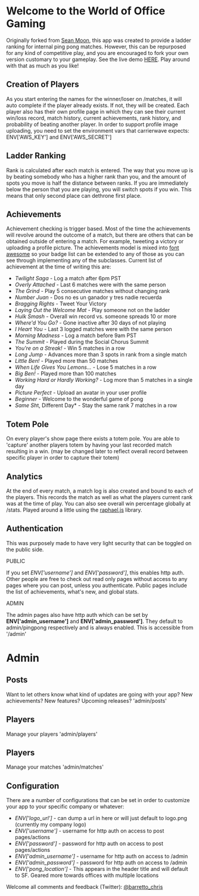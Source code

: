 Welcome to the World of Office Gaming
========

Originally forked from [Sean Moon](https://github.com/seanmoon/pivot-pong), this app was created to provide a ladder ranking for internal ping pong matches. However, this can be repurposed for any kind of competitive play, and you are encouraged to fork your own version customary to your gameplay. See the live demo [HERE](http://pong-tester.herokuapp.com/). Play around with that as much as you like!

Creation of Players
-------
As you start entering the names for the winner/loser on /matches, it will auto complete if the player already exists. If not, they will be created. Each player also has their own profile page in which they can see their current win/loss record, match history, current achievements, rank history, and probability of beating another player. In order to support profile image uploading, you need to set the environment vars that carrierwave expects: ENV['AWS_KEY'] and ENV['AWS_SECRET']

Ladder Ranking
-------
Rank is calculated after each match is entered. The way that you move up is by beating somebody who has a higher rank than you, and the amount of spots you move is half the distance between ranks. If you are immediately below the person that you are playing, you will switch spots if you win. This means that only second place can dethrone first place.

Achievements
-------
Achievement checking is trigger based. Most of the time the achievements will revolve around the outcome of a match, but there are others that can be obtained outside of entering a match. For example, tweeting a victory or uploading a profile picture. The achievements model is mixed into [font awesome](http://fortawesome.github.com/Font-Awesome/) so your badge list can be extended to any of those as you can see through implementing any of the subclasses. Current list of achievement at the time of writing this are:

- *Twilight Saga* - Log a match after 6pm PST
- *Overly Attached* - Last 6 matches were with the same person
- *The Grind* - Play 5 consecutive matches without changing rank
- *Number Juan* - Dos no es un ganador y tres nadie recuerda
- *Bragging Rights* - Tweet Your Victory
- *Laying Out the Welcome Mat* - Play someone not on the ladder
- *Hulk Smash* - Overall win record vs. someone spreads 10 or more
- *Where'd You Go?* - Gone inactive after 30 days of not playing
- *I Heart You* - Last 3 logged matches were with the same person
- *Morning Madness* - Log a match before 9am PST
- *The Summit* - Played during the Social Chorus Summit
- *You're on a Streak!* - Win 5 matches in a row
- *Long Jump* - Advances more than 3 spots in rank from a single match
- *Little Ben!* - Played more than 50 matches
- *When Life Gives You Lemons...* - Lose 5 matches in a row
- *Big Ben!* - Played more than 100 matches
- *Working Hard or Hardly Working?* - Log more than 5 matches in a single day
- *Picture Perfect* - Upload an avatar in your user profile
- *Beginner* - Welcome to the wonderful game of pong
- *Same Sh*t, Different Day* - Stay the same rank 7 matches in a row

Totem Pole
-------
On every player's show page there exists a totem pole. You are able to 'capture' another players totem by having your last recorded match resulting in a win. (may be changed later to reflect overall record between specific player in order to capture their totem)

Analytics
-------
At the end of every match, a match log is also created and bound to each of the players. This records the match as well as what the players current rank was at the time of play. You can also see overall win percentage globally at /stats. Played around a little using the [raphael.js](http://raphaeljs.com/) library.

Authentication
-------
This was purposely made to have very light security that can be toggled on the public side.

PUBLIC

If you set *ENV['username']* and *ENV['password']*, this enables http auth. Other people are free to check out read only pages without access to any pages where you can post, unless you authenticate. Public pages include the list of achievements, what's new, and global stats.

ADMIN

The admin pages also have http auth which can be set by **ENV['admin_username']** and **ENV['admin_password']**. They default to admin/pingpong respectively and is always enabled. This is accessible from '/admin'

Admin
=======

Posts
-------
Want to let others know what kind of updates are going with your app? New achievements? New features? Upcoming releases? 'admin/posts'

Players
-------
Manage your players 'admin/players'

Players
-------
Manage your matches 'admin/matches'

Configuration
-------
There are a number of configurations that can be set in order to customize your app to your specific company or whatever:

- *ENV['logo_url']* - can dump a url in here or will just default to logo.png (currently my company logo)
- *ENV['username']* - username for http auth on access to post pages/actions
- *ENV['password']* - password for http auth on access to post pages/actions
- *ENV['admin_username']* - username for http auth on access to /admin
- *ENV['admin_password']* - password for http auth on access to /admin
- *ENV['pong_location']* - This appears in the header title and will default to SF. Geared more towards offices with multiple locations

Welcome all comments and feedback (Twitter): [@barretto_chris](http://twitter.com/barretto_chris)